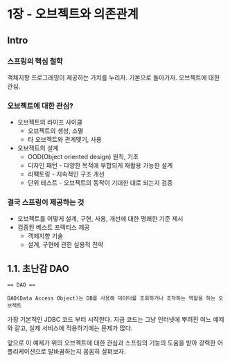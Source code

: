 # 1장 - 오브젝트와 의존관계

## Intro

### 스프링의 핵심 철학 

객체지향 프로그래밍이 제공하는 가치를 누리자. 기본으로 돌아가자. 오브젝트에 대한 관심.

### 오브젝트에 대한 관심?

* 오브젝트의 라이프 사이클
    * 오브젝트의 생성, 소멸
    * 타 오브젝트와 관계맺기, 사용
* 오브젝트의 설계
    * OOD(Object oriented design) 원칙, 기초
    * 디자인 패턴 - 다양한 목적에 부합되게 재활용 가능한 설계
    * 리팩토링 - 지속적인 구조 개선
    * 단위 테스트 - 오브젝트의 동작이 기대한 대로 되는지 검증
    
### 결국 스프링이 제공하는 것

* 오브젝트를 어떻게 설계, 구현, 사용, 개선에 대한 명쾌한 기준 제시
* 검증된 베스트 프렉티스 제공
    * 객체지향 기술
    * 설계, 구현에 관한 실용적 전략

## 1.1. 초난감 DAO

```
== DAO ==

DAO(Data Access Object)는 DB를 사용해 데이터를 조회하거나 조작하는 역할을 하는 오브젝트
```

가장 기본적인 JDBC 코드 부터 시작한다. 지금 코드는 그냥 인터넷에 뿌려진 여느 예제와 같고, 실제 서비스에 적용하기에는 문제가 많다.

앞으로 이 예제가 위의 오브젝트에 대한 관심과 스프링의 기능의 도움을 받아 강력한 어플리케이션으로 탈바꿈하는지 꼼꼼히 살펴보자.
